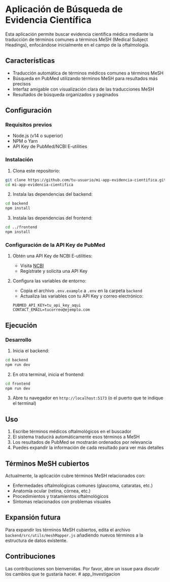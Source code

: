 # Aplicación de Búsqueda de Evidencia Científica

Esta aplicación permite buscar evidencia científica médica mediante la traducción de términos comunes a términos MeSH (Medical Subject Headings), enfocándose inicialmente en el campo de la oftalmología.

## Características

- Traducción automática de términos médicos comunes a términos MeSH
- Búsqueda en PubMed utilizando términos MeSH para resultados más precisos
- Interfaz amigable con visualización clara de las traducciones MeSH
- Resultados de búsqueda organizados y paginados

## Configuración

### Requisitos previos

- Node.js (v14 o superior)
- NPM o Yarn
- API Key de PubMed/NCBI E-utilities

### Instalación

1. Clona este repositorio:
```bash
git clone https://github.com/tu-usuario/mi-app-evidencia-cientifica.git
cd mi-app-evidencia-cientifica
```

2. Instala las dependencias del backend:
```bash
cd backend
npm install
```

3. Instala las dependencias del frontend:
```bash
cd ../frontend
npm install
```

### Configuración de la API Key de PubMed

1. Obtén una API Key de NCBI E-utilities:
   - Visita [NCBI](https://www.ncbi.nlm.nih.gov/account/register/)
   - Regístrate y solicita una API Key

2. Configura las variables de entorno:
   - Copia el archivo `.env.example` a `.env` en la carpeta `backend`
   - Actualiza las variables con tu API Key y correo electrónico:
   ```
   PUBMED_API_KEY=tu_api_key_aqui
   CONTACT_EMAIL=tucorreo@ejemplo.com
   ```

## Ejecución

### Desarrollo

1. Inicia el backend:
```bash
cd backend
npm run dev
```

2. En otra terminal, inicia el frontend:
```bash
cd frontend
npm run dev
```

3. Abre tu navegador en `http://localhost:5173` (o el puerto que te indique el terminal)

## Uso

1. Escribe términos médicos oftalmológicos en el buscador
2. El sistema traducirá automáticamente esos términos a MeSH
3. Los resultados de PubMed se mostrarán ordenados por relevancia
4. Puedes expandir la información de cada resultado para ver más detalles

## Términos MeSH cubiertos

Actualmente, la aplicación cubre términos MeSH relacionados con:
- Enfermedades oftalmológicas comunes (glaucoma, cataratas, etc.)
- Anatomía ocular (retina, córnea, etc.)
- Procedimientos y tratamientos oftalmológicos
- Síntomas relacionados con problemas visuales

## Expansión futura

Para expandir los términos MeSH cubiertos, edita el archivo `backend/src/utils/meshMapper.js` añadiendo nuevos términos a la estructura de datos existente.

## Contribuciones

Las contribuciones son bienvenidas. Por favor, abre un issue para discutir los cambios que te gustaría hacer. # app_Investigacion
